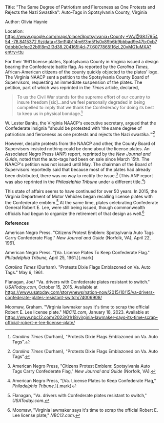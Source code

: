 Title: "The Same Degree of Patriotism and Fierceness as One Protests and
Rejects the Nazi Swastika": Auto-Tags in Spotsylvania County, Virginia

Author: Olivia Haynie

Location:
<https://www.google.com/maps/place/Spotsylvania+County,+VA/@38.1795454,-78.8415372,9z/data=!3m1!4b1!4m6!3m5!1s0x89b6b9bbbad9e47b:0xb70dbbb0cfec22b9!8m2!3d38.204165!4d-77.6077865!16zL20vMG1uMXA?entry=ttu>

For their 1961 license plates, Spotsylvania County in Virginia issued a
design bearing the Confederate battle flag. As reported by the *Carolina
Times*, African-American citizens of the county quickly objected to the
plates' logo. The Virginia NAACP sent a petition to the Spotsylvania
County Board of Supervisors, requesting an immediate suspension of the
plates. The petition, part of which was reprinted in the *Times*
article, declared,

> To us the Civil War stands for the supreme effort of our country to
> insure freedom \[sic\]...and we feel personally degraded in being
> compelled to imply that we thank the Confederacy for doing its best to
> keep us in physical bondage.[^1]

W. Lester Banks, the Virginia NAACP's executive secretary, argued that
the Confederate insignia "should be protested with 'the same degree of
patriotism and fierceness as one protests and rejects the Nazi
swastika.'"[^2]

However, despite protests from the NAACP and other, the County Board of
Supervisors insisted nothing could be done about the license plates. An
Associated Negro Press (ANP) report, reprinted by the *New Journal and
Guide*, noted that the auto-tags had been on sale since March 15th. The
NAACP's petition was not issued until May. The chairman of the Board of
Supervisors reportedly said that because most of the plates had already
been distributed, there was no way to rectify the issue.[^3] (This ANP
report was also reprinted in the *Philadelphia Tribune* under a
different title.[^4])

This state of affairs seems to have continued for over 50 years. In
2015, the Virginia Department of Motor Vehicles began recalling license
plates with the Confederate emblem.[^5] At the same time, plates
celebrating Confederate General Robert E. Lee, were still being issued,
though commonwealth officials had begun to organize the retirement of
that design as well.[^6]

**References**

American Negro Press. "Citizens Protest Emblem: Spotsylvania Auto Tags
Carry Confederate Flag." *New Journal and Guide* (Norfolk, VA), April
22, 1961.

American Negro Press. "[Va. License Plates To Keep Confederate Flag."
*Philadelphia Tribune,* April 25, 1961.]{.mark}

*Carolina Times* (Durham). "Protests Dixie Flags Emblazoned on Va. Auto
Tags." May 6, 1961.

Flanagan, Joe/ "Va. drivers with Confederate plates resistant to
switch." *USAToday.com*, October 15, 2015. Available at
<https://www.usatoday.com/story/news/nation-now/2015/10/15/va-drivers-confederate-plates-resistant-switch/74006908/>

Moomaw, Graham. "Virginia lawmaker says it's time to scrap the official
Robert E. Lee license plate." *NBC12.com*, January 18, 2023. Available
at
<https://www.nbc12.com/2023/01/18/virginia-lawmaker-says-its-time-scrap-official-robert-e-lee-license-plate/>

[^1]: *Carolina Times* (Durham), "Protests Dixie Flags Emblazoned on Va.
    Auto Tags".

[^2]: *Carolina Times* (Durham), "Protests Dixie Flags Emblazoned on Va.
    Auto Tags".

[^3]: American Negro Press, "Citizens Protest Emblem: Spotsylvania Auto
    Tags Carry Confederate Flag," *New Journal and Guide* (Norfolk, VA).

[^4]: American Negro Press, "[Va. License Plates to Keep Confederate
    Flag," *Philadelphia Tribune*.]{.mark}

[^5]: Flanagan, "Va. drivers with Confederate plates resistant to
    switch," *USAToday.com*.

[^6]: Moomaw, "Virginia lawmaker says it's time to scrap the official
    Robert E. Lee license plate," *NBC12.com*.
